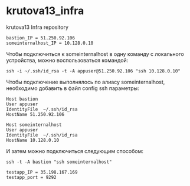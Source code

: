 # krutova13_infra
krutova13 Infra repository

	bastion_IP = 51.250.92.106
	someinternalhost_IP = 10.128.0.10

Чтобы подключиться к someinternalhost в одну команду с локального устройства, можно воспользоваться командой: 

	ssh -i ~/.ssh/id_rsa -t -A appuser@51.250.92.106 "ssh 10.128.0.10"
 
Чтобы подключение выполнялось по алиасу someinternalhost, необходимо добавить в файл config ssh параметры:
	
	Host bastion
  	User appuser
  	IdentityFile  ~/.ssh/id_rsa
  	HostName 51.250.92.106

	Host someinternalhost
  	User appuser
  	IdentityFile  ~/.ssh/id_rsa
  	HostName 10.128.0.10

И затем можно подключиться следующим способом: 

	ssh -t -A bastion "ssh someinternalhost"

	testapp_IP = 35.198.167.169
	testapp_port = 9292
